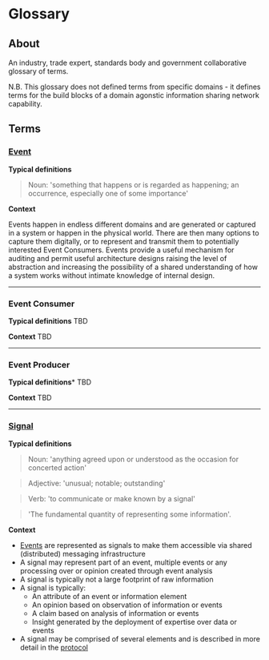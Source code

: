 # Glossary

## About

An industry, trade expert, standards body and government collaborative glossary of terms.

N.B. This glossary does not defined terms from specific domains - it defines terms for the build blocks of a domain agonstic information sharing network capability.

## Terms

### [Event](#event)

**Typical definitions**

> Noun: 'something that happens or is regarded as happening; an occurrence, especially one of some importance'

**Context**

Events happen in endless different domains and are generated or captured in a system or happen in the physical world. There are then many options to capture them digitally, or to represent and transmit them to potentially interested Event Consumers. Events provide a useful mechanism for auditing and permit useful architecture designs raising the level of abstraction and increasing the possibility of a shared understanding of how a system works without intimate knowledge of internal design.

---
### Event Consumer

**Typical definitions**
TBD

**Context**
TBD

---
### Event Producer

**Typical definitions***
TBD

**Context**
TBD

---
### [Signal](#signal)

**Typical definitions**

> Noun: 'anything agreed upon or understood as the occasion for concerted action'

> Adjective: 'unusual; notable; outstanding'

> Verb: 'to communicate or make known by a signal'

> 'The fundamental quantity of representing some information'.

**Context**

- [Events](#event) are represented as signals to make them accessible via shared (distributed) messaging infrastructure
- A signal may represent part of an event, multiple events or any processing over or opinion created through event analysis
- A signal is typically not a large footprint of raw information
- A signal is typically:
  - An attribute of an event or information element
  - An opinion based on observation of information or events
  - A claim based on analysis of information or events
  - Insight generated by the deployment of expertise over data or events
- A signal may be comprised of several elements and is described in more detail in the [protocol](https://github.com/information-sharing-networks/signals)


